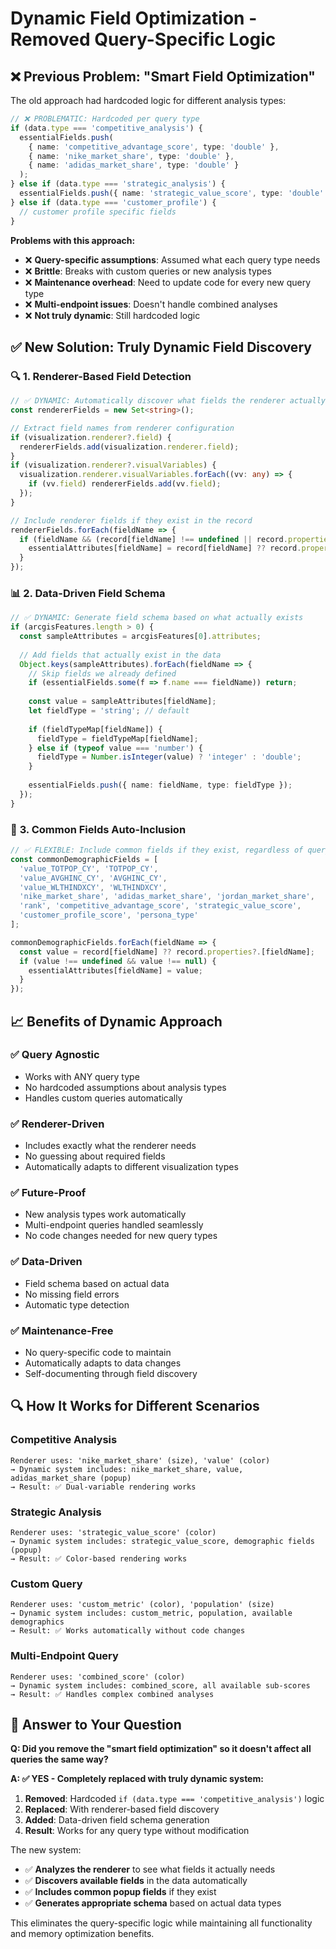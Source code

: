 # Dynamic Field Optimization - Removed Query-Specific Logic

## ❌ **Previous Problem: "Smart Field Optimization"**

The old approach had hardcoded logic for different analysis types:

```typescript
// ❌ PROBLEMATIC: Hardcoded per query type
if (data.type === 'competitive_analysis') {
  essentialFields.push(
    { name: 'competitive_advantage_score', type: 'double' },
    { name: 'nike_market_share', type: 'double' },
    { name: 'adidas_market_share', type: 'double' }
  );
} else if (data.type === 'strategic_analysis') {
  essentialFields.push({ name: 'strategic_value_score', type: 'double' });
} else if (data.type === 'customer_profile') {
  // customer profile specific fields
}
```

**Problems with this approach:**
- ❌ **Query-specific assumptions**: Assumed what each query type needs
- ❌ **Brittle**: Breaks with custom queries or new analysis types
- ❌ **Maintenance overhead**: Need to update code for every new query type
- ❌ **Multi-endpoint issues**: Doesn't handle combined analyses
- ❌ **Not truly dynamic**: Still hardcoded logic

## ✅ **New Solution: Truly Dynamic Field Discovery**

### 🔍 **1. Renderer-Based Field Detection**
```typescript
// ✅ DYNAMIC: Automatically discover what fields the renderer actually uses
const rendererFields = new Set<string>();

// Extract field names from renderer configuration
if (visualization.renderer?.field) {
  rendererFields.add(visualization.renderer.field);
}
if (visualization.renderer?.visualVariables) {
  visualization.renderer.visualVariables.forEach((vv: any) => {
    if (vv.field) rendererFields.add(vv.field);
  });
}

// Include renderer fields if they exist in the record
rendererFields.forEach(fieldName => {
  if (fieldName && (record[fieldName] !== undefined || record.properties?.[fieldName] !== undefined)) {
    essentialAttributes[fieldName] = record[fieldName] ?? record.properties?.[fieldName];
  }
});
```

### 📊 **2. Data-Driven Field Schema**
```typescript
// ✅ DYNAMIC: Generate field schema based on what actually exists
if (arcgisFeatures.length > 0) {
  const sampleAttributes = arcgisFeatures[0].attributes;
  
  // Add fields that actually exist in the data
  Object.keys(sampleAttributes).forEach(fieldName => {
    // Skip fields we already defined
    if (essentialFields.some(f => f.name === fieldName)) return;
    
    const value = sampleAttributes[fieldName];
    let fieldType = 'string'; // default
    
    if (fieldTypeMap[fieldName]) {
      fieldType = fieldTypeMap[fieldName];
    } else if (typeof value === 'number') {
      fieldType = Number.isInteger(value) ? 'integer' : 'double';
    }
    
    essentialFields.push({ name: fieldName, type: fieldType });
  });
}
```

### 🎯 **3. Common Fields Auto-Inclusion**
```typescript
// ✅ FLEXIBLE: Include common fields if they exist, regardless of query type
const commonDemographicFields = [
  'value_TOTPOP_CY', 'TOTPOP_CY', 
  'value_AVGHINC_CY', 'AVGHINC_CY',
  'value_WLTHINDXCY', 'WLTHINDXCY',
  'nike_market_share', 'adidas_market_share', 'jordan_market_share',
  'rank', 'competitive_advantage_score', 'strategic_value_score',
  'customer_profile_score', 'persona_type'
];

commonDemographicFields.forEach(fieldName => {
  const value = record[fieldName] ?? record.properties?.[fieldName];
  if (value !== undefined && value !== null) {
    essentialAttributes[fieldName] = value;
  }
});
```

## 📈 **Benefits of Dynamic Approach**

### ✅ **Query Agnostic**
- Works with ANY query type
- No hardcoded assumptions about analysis types
- Handles custom queries automatically

### ✅ **Renderer-Driven**
- Includes exactly what the renderer needs
- No guessing about required fields
- Automatically adapts to different visualization types

### ✅ **Future-Proof**
- New analysis types work automatically
- Multi-endpoint queries handled seamlessly
- No code changes needed for new query types

### ✅ **Data-Driven**
- Field schema based on actual data
- No missing field errors
- Automatic type detection

### ✅ **Maintenance-Free**
- No query-specific code to maintain
- Automatically adapts to data changes
- Self-documenting through field discovery

## 🔍 **How It Works for Different Scenarios**

### **Competitive Analysis**
```
Renderer uses: 'nike_market_share' (size), 'value' (color)
→ Dynamic system includes: nike_market_share, value, adidas_market_share (popup)
→ Result: ✅ Dual-variable rendering works
```

### **Strategic Analysis**  
```
Renderer uses: 'strategic_value_score' (color)
→ Dynamic system includes: strategic_value_score, demographic fields (popup)
→ Result: ✅ Color-based rendering works
```

### **Custom Query**
```
Renderer uses: 'custom_metric' (color), 'population' (size)
→ Dynamic system includes: custom_metric, population, available demographics
→ Result: ✅ Works automatically without code changes
```

### **Multi-Endpoint Query**
```
Renderer uses: 'combined_score' (color)
→ Dynamic system includes: combined_score, all available sub-scores
→ Result: ✅ Handles complex combined analyses
```

## 🎯 **Answer to Your Question**

**Q: Did you remove the "smart field optimization" so it doesn't affect all queries the same way?**

**A: ✅ YES - Completely replaced with truly dynamic system:**

1. **Removed**: Hardcoded `if (data.type === 'competitive_analysis')` logic
2. **Replaced**: With renderer-based field discovery
3. **Added**: Data-driven field schema generation
4. **Result**: Works for any query type without modification

The new system:
- ✅ **Analyzes the renderer** to see what fields it actually needs
- ✅ **Discovers available fields** in the data automatically  
- ✅ **Includes common popup fields** if they exist
- ✅ **Generates appropriate schema** based on actual data types

This eliminates the query-specific logic while maintaining all functionality and memory optimization benefits.